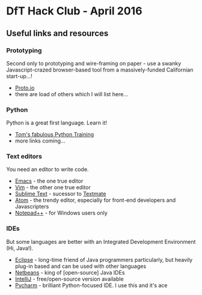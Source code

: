 # DfT Hack Club - April 2016

## Useful links and resources

### Prototyping

Second only to prototyping and wire-framing on paper - use a swanky Javascript-crazed browser-based tool from a massively-funded Californian start-up...!

* [Proto.io](https://proto.io/)
* there are load of others which I will list here...

### Python

Python is a great first language. Learn it!

* [Tom's fabulous Python Training](https://github.com/Tommo565/Python-Training)
* more links coming...

### Text editors

You need an editor to write code.

* [Emacs](https://www.gnu.org/software/emacs/) - the one true editor
* [Vim](http://www.vim.org/) - the other one true editor
* [Sublime Text](https://www.sublimetext.com/) - sucessor to [Textmate](https://www.sublimetext.com/)
* [Atom](https://atom.io/) - the trendy editor, especially for front-end developers and Javascripters
* [Notepad++](https://notepad-plus-plus.org/) - for Windows users only

### IDEs

But some languages are better with an Integrated Development Environment (Hi, Java!).

* [Eclipse](https://eclipse.org/) - long-time friend of Java programmers particularly, but heavily plug-in based and can be used with other languages
* [Netbeans](https://netbeans.org/) - king of [open-source] Java IDEs
* [IntelliJ](https://www.jetbrains.com/idea/) - free/open-source version available
* [Pycharm](https://www.jetbrains.com/pycharm/) - brilliant Python-focused IDE. I use this and it's ace